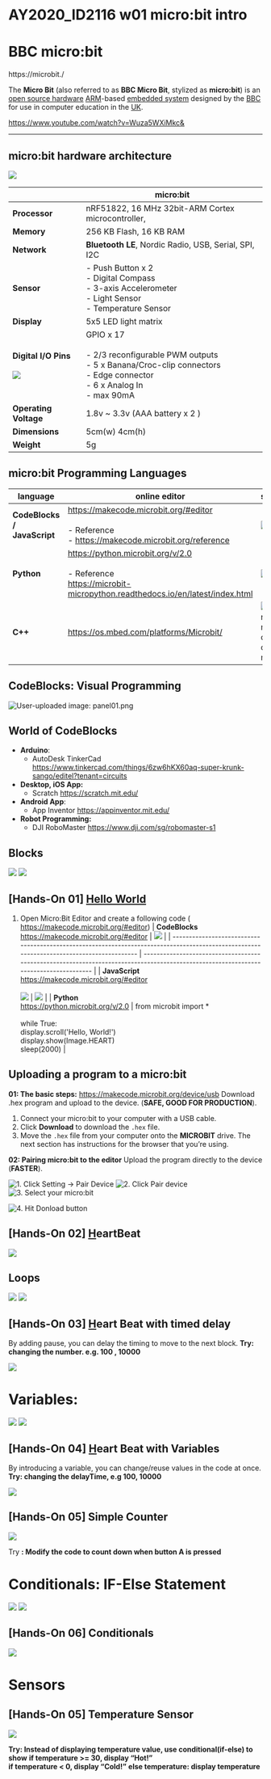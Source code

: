 # AY2020_ID2116 w01 micro:bit intro

# BBC micro:bit

https://microbit./

The **Micro Bit** (also referred to as **BBC Micro Bit**, stylized as **micro:bit**) is an [open source hardware](https://en.wikipedia.org/wiki/Open_source_hardware) [ARM](https://en.wikipedia.org/wiki/ARM_architecture)-based [embedded system](https://en.wikipedia.org/wiki/Embedded_system) designed by the [BBC](https://en.wikipedia.org/wiki/BBC) for use in computer education in the [UK](https://en.wikipedia.org/wiki/United_Kingdom).

https://www.youtube.com/watch?v=Wuza5WXiMkc&

----------
## micro:bit hardware architecture
![](https://microbit.org/images/microbit-hardware-access.jpg)

|                                                                                                         | **micro:bit**                                                                                                                               |
| ------------------------------------------------------------------------------------------------------- | ------------------------------------------------------------------------------------------------------------------------------------------- |
| **Processor**                                                                                           | nRF51822, 16 MHz 32bit-ARM Cortex microcontroller,                                                                                          |
| **Memory**                                                                                              | 256 KB Flash, 16 KB RAM                                                                                                                     |
| **Network**                                                                                             | **Bluetooth LE**, Nordic Radio, USB, Serial, SPI, I2C                                                                                       |
| **Sensor**                                                                                              | - Push Button x 2<br>- Digital Compass<br>- 3-axis Accelerometer<br>- Light Sensor<br>- Temperature Sensor                                  |
| **Display**                                                                                             | 5x5 LED light matrix                                                                                                                        |
| **Digital I/O Pins**<br><br>![](https://os.mbed.com/media/uploads/JonnyA/microbit_platform_image_2.png) | GPIO x 17<br><br>- 2/3 reconfigurable PWM outputs<br>- 5 x Banana/Croc-clip connectors<br>- Edge connector<br>- 6 x Analog In<br>- max 90mA |
| **Operating Voltage**                                                                                   | 1.8v ~ 3.3v (AAA battery x 2 )                                                                                                              |
| **Dimensions**                                                                                          | 5cm(w) 4cm(h)                                                                                                                               |
| **Weight**                                                                                              | 5g                                                                                                                                          |



## micro:bit Programming Languages
| **language**                | **online editor**                                                                                                             | **screenshot**                                                                                                                                                 |
| --------------------------- | ----------------------------------------------------------------------------------------------------------------------------- | -------------------------------------------------------------------------------------------------------------------------------------------------------------- |
| **CodeBlocks / JavaScript** | https://makecode.microbit.org/#editor <br><br>- Reference<br>    - https://makecode.microbit.org/reference                    | ![](https://paper-attachments.dropbox.com/s_B95BABF9A570D80A8E913AFB210B9F88C60026D15B8090117F5DFFF2CA91F2E3_1579152664328_panel01.png)                        |
| **Python**                  | https://python.microbit.org/v/2.0<br><br>- Reference <br>    https://microbit-micropython.readthedocs.io/en/latest/index.html | ![](https://paper-attachments.dropbox.com/s_B95BABF9A570D80A8E913AFB210B9F88C60026D15B8090117F5DFFF2CA91F2E3_1579159463766_Screenshot+2020-01-16+15.23.24.png) |
| **C++**                     | https://os.mbed.com/platforms/Microbit/                                                                                       | ![Image result for mbed.com online compiler microbit](https://os.mbed.com/media/uploads/jplunkett/select-platform.png)                                         |

## CodeBlocks: Visual Programming 
![User-uploaded image: panel01.png](https://paper-attachments.dropbox.com/s_B95BABF9A570D80A8E913AFB210B9F88C60026D15B8090117F5DFFF2CA91F2E3_1579152664328_panel01.png)



## World of CodeBlocks
- **Arduino**: 
    - AutoDesk TinkerCad
     https://www.tinkercad.com/things/6zw6hKX60aq-super-krunk-sango/editel?tenant=circuits
- **Desktop, iOS App:** 
    - Scratch https://scratch.mit.edu/
- **Android App**: 
    - App Inventor https://appinventor.mit.edu/
- **Robot Programming:** 
    - DJI RoboMaster https://www.dji.com/sg/robomaster-s1


## Blocks
![](https://paper-attachments.dropbox.com/s_B95BABF9A570D80A8E913AFB210B9F88C60026D15B8090117F5DFFF2CA91F2E3_1579240264603_Input01.png)
![](https://paper-attachments.dropbox.com/s_B95BABF9A570D80A8E913AFB210B9F88C60026D15B8090117F5DFFF2CA91F2E3_1579240281611_Loops.png)

## [Hands-On 01] [Hello World](https://makecode.microbit.org/_AYEfFsh6oXDa)
1. Open Micro:Bit Editor and create a following code ( https://makecode.microbit.org/#editor)
| **CodeBlocks**<br>https://makecode.microbit.org/#editor                                                                                   | ![](https://paper-attachments.dropbox.com/s_B95BABF9A570D80A8E913AFB210B9F88C60026D15B8090117F5DFFF2CA91F2E3_1579162398992_file.png) |
| ----------------------------------------------------------------------------------------------------------------------------------------- | ------------------------------------------------------------------------------------------------------------------------------------ |
| **JavaScript**<br>https://makecode.microbit.org/#editor<br><br>![](https://www.dropbox.com/s/hbab2i7qex4qnfm/BlocktoJavaScript.png?raw=1) | ![](https://paper-attachments.dropbox.com/s_B95BABF9A570D80A8E913AFB210B9F88C60026D15B8090117F5DFFF2CA91F2E3_1579162777490_file.png) |
| **Python**<br>https://python.microbit.org/v/2.0                                                                                           | from microbit import *<br><br>while True:<br>    display.scroll('Hello, World!')<br>    display.show(Image.HEART)<br>    sleep(2000) |

## Uploading a program to a micro:bit

**01: The basic steps:**
https://makecode.microbit.org/device/usb
Download .hex program and upload to the device. (**SAFE, GOOD FOR PRODUCTION**).  

1. Connect your micro:bit to your computer with a USB cable.
2. Click **Download** to download the `.hex` file.
3. Move the `.hex` file from your computer onto the **MICROBIT** drive. The next section has instructions for the browser that you’re using.

**02: Pairing micro:bit to the editor** 
Upload the program directly to the device (**FASTER**). 

![1. Click Setting → Pair Device](https://paper-attachments.dropbox.com/s_B95BABF9A570D80A8E913AFB210B9F88C60026D15B8090117F5DFFF2CA91F2E3_1579229903293_pairdevice01.png)
![2. Click Pair device](https://paper-attachments.dropbox.com/s_B95BABF9A570D80A8E913AFB210B9F88C60026D15B8090117F5DFFF2CA91F2E3_1579229903308_pairdevice02.png)
![3. Select your micro:bit](https://paper-attachments.dropbox.com/s_B95BABF9A570D80A8E913AFB210B9F88C60026D15B8090117F5DFFF2CA91F2E3_1579229916546_pair03.png)

![4. Hit Donload button](https://paper-attachments.dropbox.com/s_B95BABF9A570D80A8E913AFB210B9F88C60026D15B8090117F5DFFF2CA91F2E3_1579230090793_download.png)



## [Hands-On 02] [H](https://makecode.microbit.org/_AYEfFsh6oXDa)eartBeat


![](https://paper-attachments.dropbox.com/s_B95BABF9A570D80A8E913AFB210B9F88C60026D15B8090117F5DFFF2CA91F2E3_1579152692518_Tutorial002.png)



## Loops
![](https://www.dropbox.com/s/86f4onord019mp7/Loops.png?raw=1)
![](https://paper-attachments.dropbox.com/s_E27A71D68A8DD03433A28687C5B4A68A9D179B868137B5C11A21CC29DD2B56DA_1548383700416_Arduino+Tutorial_Page_61.jpg)



## [Hands-On 03] [H](https://makecode.microbit.org/_AYEfFsh6oXDa)eart Beat with timed delay

By adding pause, you can delay the timing to move to the next block.
**Try: changing the number. e.g. 100 , 10000**

![](https://paper-attachments.dropbox.com/s_B95BABF9A570D80A8E913AFB210B9F88C60026D15B8090117F5DFFF2CA91F2E3_1579163313904_Tutorial003.png)

# Variables: 
![](https://www.dropbox.com/s/cbf84kx31iwrgxf/Variables.png?raw=1)
![](https://www.dropbox.com/s/bqgpyx0zm3vf45q/Variable.jpg?raw=1)



## [Hands-On 04] [H](https://makecode.microbit.org/_AYEfFsh6oXDa)eart Beat with Variables

By introducing a variable, you can change/reuse values in the code at once.
**Try: changing the delayTime, e.g 100, 10000**

![](https://paper-attachments.dropbox.com/s_B95BABF9A570D80A8E913AFB210B9F88C60026D15B8090117F5DFFF2CA91F2E3_1579163361091_Tutorial004.png)

## [Hands-On 05] Simple Counter


![](https://paper-attachments.dropbox.com/s_B95BABF9A570D80A8E913AFB210B9F88C60026D15B8090117F5DFFF2CA91F2E3_1579163382665_Tutorial005.png)


Try **: Modify the code to count down when button A is pressed**

# Conditionals:  IF-Else Statement
![](https://paper-attachments.dropbox.com/s_E27A71D68A8DD03433A28687C5B4A68A9D179B868137B5C11A21CC29DD2B56DA_1548389193510_IF_microbit.png)
![](https://paper-attachments.dropbox.com/s_E27A71D68A8DD03433A28687C5B4A68A9D179B868137B5C11A21CC29DD2B56DA_1548389193502_IF_JavaScript.png)



## [Hands-On 06] Conditionals


![](https://paper-attachments.dropbox.com/s_E27A71D68A8DD03433A28687C5B4A68A9D179B868137B5C11A21CC29DD2B56DA_1548386804211_Ex01_FeelingNumerical.png)




# Sensors 


## [Hands-On 05] Temperature Sensor 
![](https://paper-attachments.dropbox.com/s_B95BABF9A570D80A8E913AFB210B9F88C60026D15B8090117F5DFFF2CA91F2E3_1579234299907_file.png)


**Try: Instead of displaying temperature value, use conditional(if-else) to show**
        **if  temperature >= 30, display “Hot!”**  
        **if  temperature < 0, display “Cold!”** 
        **else temperature: display temperature** 




